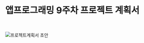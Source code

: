 # 앱프로그래밍 9주차 프로젝트 계획서

<br>

![프로젝트계획서 초안]([https://raw.githubusercontent.com/bbobbony/Images/main/%EC%8A%A4%ED%81%AC%EB%A6%B0%EC%83%B7%202025-04-29%20155840.png](https://github.com/bbobbony/Images/blob/6f54dfe325acfafbff1e583dc8357dc34c41deac/%EC%8A%A4%ED%81%AC%EB%A6%B0%EC%83%B7%202025-05-13%20140545.png))
